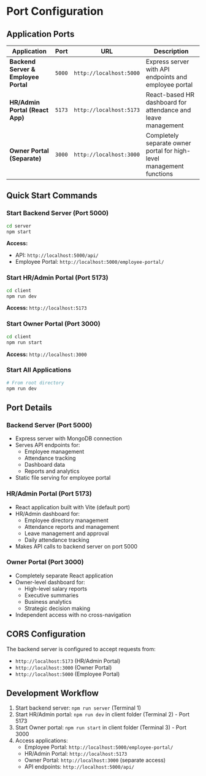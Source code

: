 # Port Configuration

## Application Ports

| Application                          | Port   | URL                     | Description                                                          |
| ------------------------------------ | ------ | ----------------------- | -------------------------------------------------------------------- |
| **Backend Server & Employee Portal** | `5000` | `http://localhost:5000` | Express server with API endpoints and employee portal                |
| **HR/Admin Portal (React App)**      | `5173` | `http://localhost:5173` | React-based HR dashboard for attendance and leave management         |
| **Owner Portal (Separate)**          | `3000` | `http://localhost:3000` | Completely separate owner portal for high-level management functions |

## Quick Start Commands

### Start Backend Server (Port 5000)

```bash
cd server
npm start
```

**Access:**

- API: `http://localhost:5000/api/`
- Employee Portal: `http://localhost:5000/employee-portal/`

### Start HR/Admin Portal (Port 5173)

```bash
cd client
npm run dev
```

**Access:** `http://localhost:5173`

### Start Owner Portal (Port 3000)

```bash
cd client
npm run start
```

**Access:** `http://localhost:3000`

### Start All Applications

```bash
# From root directory
npm run dev
```

## Port Details

### Backend Server (Port 5000)

- Express server with MongoDB connection
- Serves API endpoints for:
  - Employee management
  - Attendance tracking
  - Dashboard data
  - Reports and analytics
- Static file serving for employee portal

### HR/Admin Portal (Port 5173)

- React application built with Vite (default port)
- HR/Admin dashboard for:
  - Employee directory management
  - Attendance reports and management
  - Leave management and approval
  - Daily attendance tracking
- Makes API calls to backend server on port 5000

### Owner Portal (Port 3000)

- Completely separate React application
- Owner-level dashboard for:
  - High-level salary reports
  - Executive summaries
  - Business analytics
  - Strategic decision making
- Independent access with no cross-navigation

## CORS Configuration

The backend server is configured to accept requests from:

- `http://localhost:5173` (HR/Admin Portal)
- `http://localhost:3000` (Owner Portal)
- `http://localhost:5000` (Employee Portal)

## Development Workflow

1. Start backend server: `npm run server` (Terminal 1)
2. Start HR/Admin portal: `npm run dev` in client folder (Terminal 2) - Port 5173
3. Start Owner portal: `npm run start` in client folder (Terminal 3) - Port 3000
4. Access applications:
   - Employee Portal: `http://localhost:5000/employee-portal/`
   - HR/Admin Portal: `http://localhost:5173`
   - Owner Portal: `http://localhost:3000` (separate access)
   - API endpoints: `http://localhost:5000/api/`
